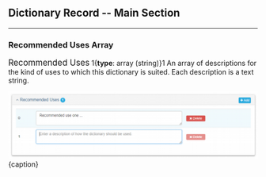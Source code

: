 ## Dictionary Record -- Main Section
---

### Recommended Uses Array

<span class="md-panel" style="font-size: larger">Recommended Uses</span> 1{**type**: array (string)}1 An array of descriptions for the kind of uses to which this dictionary is suited. Each description is a text string.

![Dictionary Recommended Use Panel](/assets/reference/edit-objects/dictionary/main/recommendedUse.png){caption}
